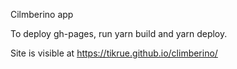 Cilmberino app

To deploy gh-pages, run yarn build and yarn deploy.

Site is visible at https://tikrue.github.io/climberino/